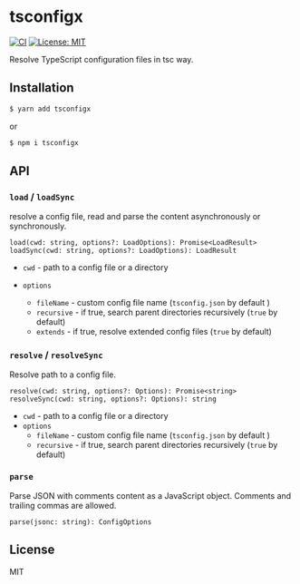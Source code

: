 # tsconfigx

[![CI](https://github.com/nokazn/tsconfigx/actions/workflows/static-check.yml/badge.svg)](https://github.com/nokazn/tsconfigx/actions/workflows/static-check.yml)
[![License: MIT](https://img.shields.io/badge/License-MIT-yellow.svg)](https://opensource.org/licenses/MIT)

Resolve TypeScript configuration files in tsc way.

## Installation

```bash
$ yarn add tsconfigx
```

or

```bash
$ npm i tsconfigx
```

## API

### `load` / `loadSync`

resolve a config file, read and parse the content asynchronously or synchronously.

`load(cwd: string, options?: LoadOptions): Promise<LoadResult>`  
`loadSync(cwd: string, options?: LoadOptions): LoadResult`

- `cwd` - path to a config file or a directory
- `options`

  - `fileName` - custom config file name (`tsconfig.json` by default )
  - `recursive` - if true, search parent directories recursively (`true` by default)
  - `extends` - if true, resolve extended config files (`true` by default)

### `resolve` / `resolveSync`

Resolve path to a config file.

`resolve(cwd: string, options?: Options): Promise<string>`  
`resolveSync(cwd: string, options?: Options): string`

- `cwd` - path to a config file or a directory
- `options`
  - `fileName` - custom config file name (`tsconfig.json` by default )
  - `recursive` - if true, search parent directories recursively (`true` by default)

### `parse`

Parse JSON with comments content as a JavaScript object. Comments and trailing commas are allowed.

`parse(jsonc: string): ConfigOptions`

## License

MIT
